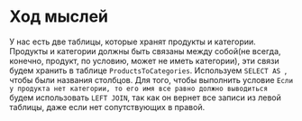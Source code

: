 # Ход мыслей

У нас есть две таблицы, которые хранят продукты и категории. Продукты и категории должны быть связаны между собой(не всегда, конечно, продукт, по условию, может не иметь категории), эти связи будем хранить в таблице ```ProductsToCategories```. Используем ```SELECT AS ```, чтобы были названия столбцов. Для того, чтобы выполнить условие ``` Если у продукта нет категории, то его имя все равно должно выводиться ``` будем использовать ``` LEFT JOIN ```, так как он вернет все записи из левой таблицы, даже если нет сопутствующих в правой.
